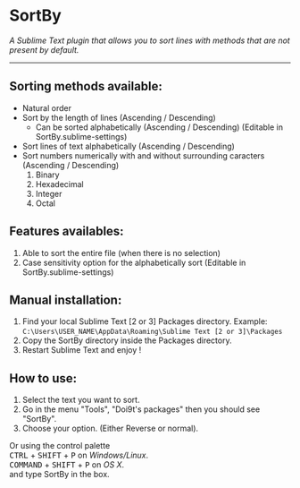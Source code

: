 # SortBy
*A Sublime Text plugin that allows you to sort lines with methods that are not present by default.*
- - -

## Sorting methods available:
- Natural order
- Sort by the length of lines (Ascending / Descending)
    - Can be sorted alphabetically (Ascending / Descending) (Editable in SortBy.sublime-settings)
- Sort lines of text alphabetically (Ascending / Descending)
- Sort numbers numerically with and without surrounding caracters (Ascending / Descending)
    1. Binary
    2. Hexadecimal
    3. Integer
    4. Octal

## Features availables:
1. Able to sort the entire file (when there is no selection)
2. Case sensitivity option for the alphabetically sort (Editable in SortBy.sublime-settings)

## Manual installation:
1. Find your local Sublime Text [2 or 3] Packages directory.
    Example: `C:\Users\USER_NAME\AppData\Roaming\Sublime Text [2 or 3]\Packages`
2. Copy the SortBy directory inside the Packages directory.
3. Restart Sublime Text and enjoy !

## How to use:
1. Select the text you want to sort.
2. Go in the menu "Tools", "Doi9t's packages" then you should see "SortBy".
3. Choose your option. (Either Reverse or normal).

Or using the control palette
<br><kbd>CTRL</kbd> + <kbd>SHIFT</kbd> + <kbd>P</kbd> on *Windows/Linux*.
<br><kbd>COMMAND</kbd> + <kbd>SHIFT</kbd> + <kbd>P</kbd> on *OS X*.
<br>and type SortBy in the box.
